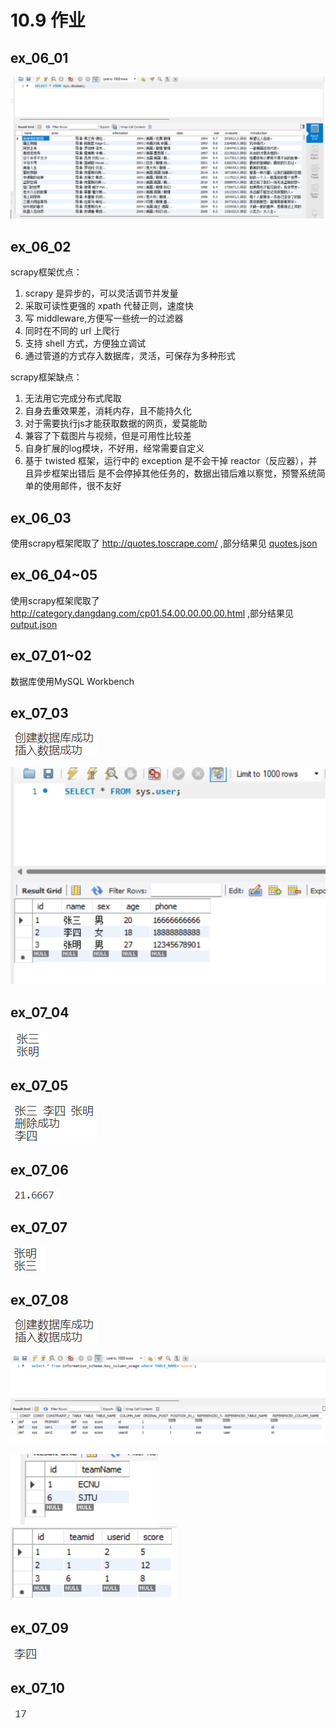 # 10.9 作业

## ex_06_01

![ex01](./imgs/ex_06_01.png)

## ex_06_02

scrapy框架优点：
1. scrapy 是异步的，可以灵活调节并发量
2. 采取可读性更强的 xpath 代替正则，速度快
3. 写 middleware,⽅便写⼀些统⼀的过滤器
4. 同时在不同的 url 上爬⾏
5. ⽀持 shell ⽅式，⽅便独⽴调试
6. 通过管道的⽅式存⼊数据库，灵活，可保存为多种形式

scrapy框架缺点：
1. ⽆法⽤它完成分布式爬取
2. ⾃⾝去重效果差，消耗内存，且不能持久化
3. 对于需要执⾏js才能获取数据的⽹页，爱莫能助
4. 兼容了下载图⽚与视频，但是可⽤性⽐较差
5. ⾃⾝扩展的log模块，不好⽤，经常需要⾃定义
6. 基于 twisted 框架，运⾏中的 exception 是不会⼲掉 reactor（反应器），并且异步框架出错后 是不会停掉其他任务的，数据出错后难以察觉，预警系统简单的使⽤邮件，很不友好

## ex_06_03

使用scrapy框架爬取了 http://quotes.toscrape.com/ ,部分结果见 [quotes.json](./quotesbot/quotes.json)

## ex_06_04~05

使用scrapy框架爬取了 http://category.dangdang.com/cp01.54.00.00.00.00.html ,部分结果见 [output.json](./dangdang/output.json)

## ex_07_01~02

数据库使用MySQL Workbench

## ex_07_03

![ex03](./imgs/ex_07_03_1.png)

![ex03](./imgs/ex_07_03_2.png)

## ex_07_04

![ex04](./imgs/ex_07_04.png)

## ex_07_05

![ex05](./imgs/ex_07_05.png)

## ex_07_06

![ex06](./imgs/ex_07_06.png)

## ex_07_07

![ex07](./imgs/ex_07_07.png)

## ex_07_08

![ex08](./imgs/ex_07_08_1.png)

![ex08](./imgs/ex_07_08_2.png)

![ex08](./imgs/ex_07_08_3.png)
![ex08](./imgs/ex_07_08_4.png)

## ex_07_09

![ex09](./imgs/ex_07_09.png)

## ex_07_10

![ex10](./imgs/ex_07_10.png)